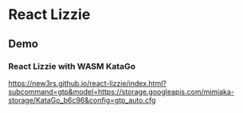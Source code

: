 # React Lizzie

## Demo

### React Lizzie with WASM KataGo
https://new3rs.github.io/react-lizzie/index.html?subcommand=gtp&model=https://storage.googleapis.com/mimiaka-storage/KataGo_b6c96&config=gtp_auto.cfg